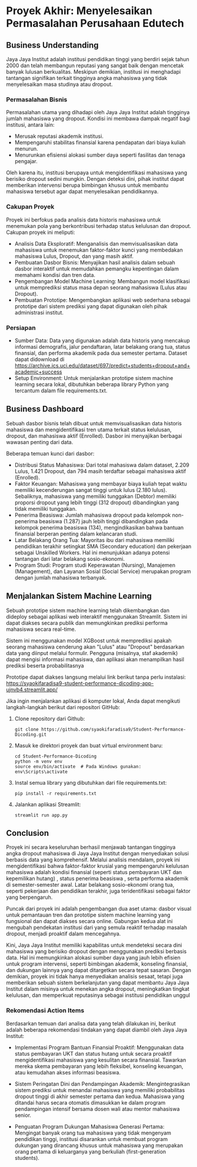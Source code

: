 # Proyek Akhir: Menyelesaikan Permasalahan Perusahaan Edutech

## Business Understanding

Jaya Jaya Institut adalah institusi pendidikan tinggi yang berdiri sejak tahun 2000 dan telah membangun reputasi yang sangat baik dengan mencetak banyak lulusan berkualitas. Meskipun demikian, institusi ini menghadapi tantangan signifikan terkait tingginya angka mahasiswa yang tidak menyelesaikan masa studinya atau dropout.

### Permasalahan Bisnis

Permasalahan utama yang dihadapi oleh Jaya Jaya Institut adalah tingginya jumlah mahasiswa yang dropout. Kondisi ini membawa dampak negatif bagi institusi, antara lain:

- Merusak reputasi akademik institusi.
- Mempengaruhi stabilitas finansial karena pendapatan dari biaya kuliah menurun.
- Menurunkan efisiensi alokasi sumber daya seperti fasilitas dan tenaga pengajar.

Oleh karena itu, institusi berupaya untuk mengidentifikasi mahasiswa yang berisiko dropout sedini mungkin. Dengan deteksi dini, pihak institut dapat memberikan intervensi berupa bimbingan khusus untuk membantu mahasiswa tersebut agar dapat menyelesaikan pendidikannya.

### Cakupan Proyek

Proyek ini berfokus pada analisis data historis mahasiswa untuk menemukan pola yang berkontribusi terhadap status kelulusan dan dropout. Cakupan proyek ini meliputi:

- Analisis Data Eksploratif: Menganalisis dan memvisualisasikan data mahasiswa untuk menemukan faktor-faktor kunci yang membedakan mahasiswa Lulus, Dropout, dan yang masih aktif.
- Pembuatan Dasbor Bisnis: Menyajikan hasil analisis dalam sebuah dasbor interaktif untuk memudahkan pemangku kepentingan dalam memahami kondisi dan tren data.
- Pengembangan Model Machine Learning: Membangun model klasifikasi untuk memprediksi status masa depan seorang mahasiswa (Lulus atau Dropout).
- Pembuatan Prototipe: Mengembangkan aplikasi web sederhana sebagai prototipe dari sistem prediksi yang dapat digunakan oleh pihak administrasi institut.

### Persiapan

- Sumber Data: Data yang digunakan adalah data historis yang mencakup informasi demografis, jalur pendaftaran, latar belakang orang tua, status finansial, dan performa akademik pada dua semester pertama. Dataset dapat didownload di https://archive.ics.uci.edu/dataset/697/predict+students+dropout+and+academic+success
- Setup Environment: Untuk menjalankan prototipe sistem machine learning secara lokal, dibutuhkan beberapa library Python yang tercantum dalam file requirements.txt.

## Business Dashboard

Sebuah dasbor bisnis telah dibuat untuk memvisualisasikan data historis mahasiswa dan mengidentifikasi tren utama terkait status kelulusan, dropout, dan mahasiswa aktif (Enrolled). Dasbor ini menyajikan berbagai wawasan penting dari data.

Beberapa temuan kunci dari dasbor:

- Distribusi Status Mahasiswa: Dari total mahasiswa dalam dataset, 2.209 Lulus, 1.421 Dropout, dan 794 masih terdaftar sebagai mahasiswa aktif (Enrolled).
- Faktor Keuangan: Mahasiswa yang membayar biaya kuliah tepat waktu memiliki kecenderungan sangat tinggi untuk lulus (2.180 lulus). Sebaliknya, mahasiswa yang memiliki tunggakan (Debtor) memiliki proporsi dropout yang lebih tinggi (312 dropout) dibandingkan yang tidak memiliki tunggakan.
- Penerima Beasiswa: Jumlah mahasiswa dropout pada kelompok non-penerima beasiswa (1.287) jauh lebih tinggi dibandingkan pada kelompok penerima beasiswa (134), mengindikasikan bahwa bantuan finansial berperan penting dalam kelancaran studi.
- Latar Belakang Orang Tua: Mayoritas ibu dari mahasiswa memiliki pendidikan terakhir setingkat SMA (Secondary education) dan pekerjaan sebagai Unskilled Workers. Hal ini menunjukkan adanya potensi tantangan dari latar belakang sosio-ekonomi.
- Program Studi: Program studi Keperawatan (Nursing), Manajemen (Management), dan Layanan Sosial (Social Service) merupakan program dengan jumlah mahasiswa terbanyak.

## Menjalankan Sistem Machine Learning

Sebuah prototipe sistem machine learning telah dikembangkan dan dideploy sebagai aplikasi web interaktif menggunakan Streamlit. Sistem ini dapat diakses secara publik dan memungkinkan prediksi performa mahasiswa secara real-time.

Sistem ini menggunakan model XGBoost untuk memprediksi apakah seorang mahasiswa cenderung akan "Lulus" atau "Dropout" berdasarkan data yang diinput melalui formulir. Pengguna (misalnya, staf akademik) dapat mengisi informasi mahasiswa, dan aplikasi akan menampilkan hasil prediksi beserta probabilitasnya

Prototipe dapat diakses langsung melalui link berikut tanpa perlu instalasi:
https://syaokifaradisa9-student-performance-dicoding-app-ujnvb4.streamlit.app/

Jika ingin menjalankan aplikasi di komputer lokal, Anda dapat mengikuti langkah-langkah berikut dari repositori GitHub:

1. Clone repository dari Github:

    ````
    git clone https://github.com/syaokifaradisa9/Student-Performance-Dicoding.git
    ````

2. Masuk ke direktori proyek dan buat virtual environment baru:

    ````
    cd Student-Performance-Dicoding
    python -m venv env
    source env/bin/activate  # Pada Windows gunakan: env\Scripts\activate
    ````

3. Instal semua library yang dibutuhkan dari file requirements.txt:

    ````
    pip install -r requirements.txt
    ````

4. Jalankan aplikasi Streamlit:

    ````
    streamlit run app.py
    ````

## Conclusion

Proyek ini secara keseluruhan berhasil menjawab tantangan tingginya angka dropout mahasiswa di Jaya Jaya Institut dengan menyediakan solusi berbasis data yang komprehensif. Melalui analisis mendalam, proyek ini mengidentifikasi bahwa faktor-faktor krusial yang mempengaruhi kelulusan mahasiswa adalah kondisi finansial (seperti status pembayaran UKT dan kepemilikan hutang) , status penerima beasiswa , serta performa akademik di semester-semester awal. Latar belakang sosio-ekonomi orang tua, seperti pekerjaan dan pendidikan terakhir, juga teridentifikasi sebagai faktor yang berpengaruh.

Puncak dari proyek ini adalah pengembangan dua aset utama: dasbor visual untuk pemantauan tren  dan prototipe sistem machine learning yang fungsional dan dapat diakses secara online. Gabungan kedua alat ini mengubah pendekatan institusi dari yang semula reaktif terhadap masalah dropout, menjadi proaktif dalam mencegahnya.

Kini, Jaya Jaya Institut memiliki kapabilitas untuk mendeteksi secara dini mahasiswa yang berisiko dropout  dengan menggunakan prediksi berbasis data. Hal ini memungkinkan alokasi sumber daya yang jauh lebih efisien untuk program intervensi, seperti bimbingan akademik, konseling finansial, dan dukungan lainnya yang dapat ditargetkan secara tepat sasaran. Dengan demikian, proyek ini tidak hanya menyediakan analisis sesaat, tetapi juga memberikan sebuah sistem berkelanjutan yang dapat membantu Jaya Jaya Institut dalam misinya untuk menekan angka dropout, meningkatkan tingkat kelulusan, dan memperkuat reputasinya sebagai institusi pendidikan unggul

### Rekomendasi Action Items

Berdasarkan temuan dari analisa data yang telah dilakukan ini, berikut adalah beberapa rekomendasi tindakan yang dapat diambil oleh Jaya Jaya Institut:

- Implementasi Program Bantuan Finansial Proaktif: Menggunakan data status pembayaran UKT dan status hutang untuk secara proaktif mengidentifikasi mahasiswa yang kesulitan secara finansial.  Tawarkan mereka skema pembayaran yang lebih fleksibel, konseling keuangan, atau kemudahan akses informasi beasiswa.
- Sistem Peringatan Dini dan Pendampingan Akademik: Mengintegrasikan sistem prediksi untuk menandai mahasiswa yang memiliki probabilitas dropout tinggi di akhir semester pertama dan kedua.  Mahasiswa yang ditandai harus secara otomatis dimasukkan ke dalam program pendampingan intensif bersama dosen wali atau mentor mahasiswa senior.

- Penguatan Program Dukungan Mahasiswa Generasi Pertama: Mengingat banyak orang tua mahasiswa yang tidak mengenyam pendidikan tinggi, institusi disarankan untuk membuat program dukungan yang dirancang khusus untuk mahasiswa yang merupakan orang pertama di keluarganya yang berkuliah (first-generation students).
